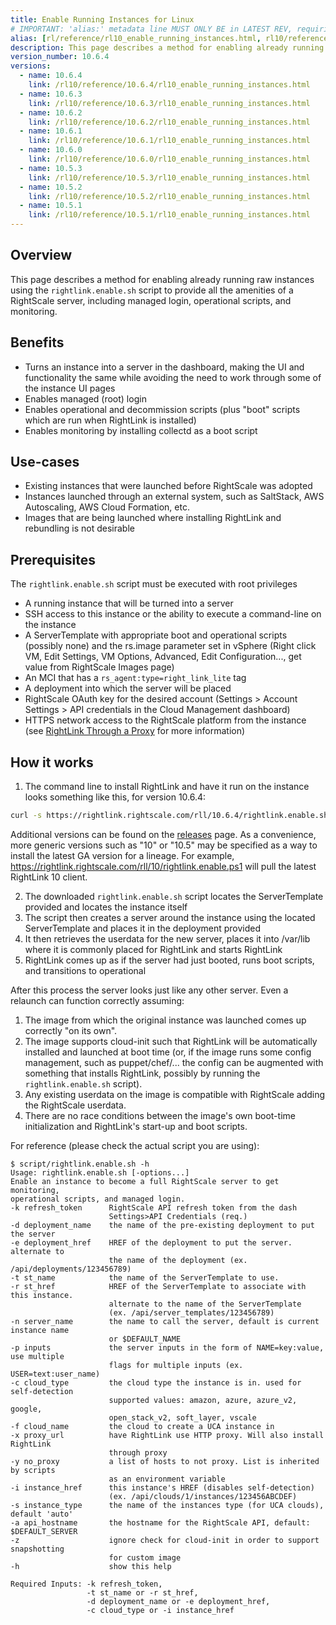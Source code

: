 ```yaml
---
title: Enable Running Instances for Linux
# IMPORTANT: 'alias:' metadata line MUST ONLY BE in LATEST REV, requiring removal of 'alias:' line upon a new latest doc directory revision
alias: [rl/reference/rl10_enable_running_instances.html, rl10/reference/rl10_enable_running_instances.html]
description: This page describes a method for enabling already running raw instances using the rightlink.enable.sh script to provide all the amenities of a RightScale server, including managed login, operational scripts, and monitoring.
version_number: 10.6.4
versions:
  - name: 10.6.4
    link: /rl10/reference/10.6.4/rl10_enable_running_instances.html
  - name: 10.6.3
    link: /rl10/reference/10.6.3/rl10_enable_running_instances.html
  - name: 10.6.2
    link: /rl10/reference/10.6.2/rl10_enable_running_instances.html
  - name: 10.6.1
    link: /rl10/reference/10.6.1/rl10_enable_running_instances.html
  - name: 10.6.0
    link: /rl10/reference/10.6.0/rl10_enable_running_instances.html
  - name: 10.5.3
    link: /rl10/reference/10.5.3/rl10_enable_running_instances.html
  - name: 10.5.2
    link: /rl10/reference/10.5.2/rl10_enable_running_instances.html
  - name: 10.5.1
    link: /rl10/reference/10.5.1/rl10_enable_running_instances.html
---
```


## Overview

This page describes a method for enabling already running raw instances using the `rightlink.enable.sh` script to provide all the amenities of a RightScale server, including managed login, operational scripts, and monitoring.

## Benefits

* Turns an instance into a server in the dashboard, making the UI and functionality the same while avoiding the need to work through some of the instance UI pages
* Enables managed (root) login
* Enables operational and decommission scripts (plus "boot" scripts which are run when RightLink is installed)
* Enables monitoring by installing collectd as a boot script

## Use-cases

* Existing instances that were launched before RightScale was adopted
* Instances launched through an external system, such as SaltStack, AWS Autoscaling, AWS Cloud Formation, etc.
* Images that are being launched where installing RightLink and rebundling is not desirable

## Prerequisites

The `rightlink.enable.sh` script must be executed with root privileges

* A running instance that will be turned into a server
* SSH access to this instance or the ability to execute a command-line on the instance
* A ServerTemplate with appropriate boot and operational scripts (possibly none) and the rs.image parameter set in vSphere (Right click VM, Edit Settings, VM Options, Advanced, Edit Configuration..., get value from RightScale Images page)
* An MCI that has a `rs_agent:type=right_link_lite` tag
* A deployment into which the server will be placed
* RightScale OAuth key for the desired account (Settings > Account Settings > API credentials in the Cloud Management dashboard)
* HTTPS network access to the RightScale platform from the instance (see [RightLink Through a Proxy](rl10_proxying_rightlink.html) for more information)

## How it works

1. The command line to install RightLink and have it run on the instance looks something like this, for version 10.6.4:
  ~~~ bash
  curl -s https://rightlink.rightscale.com/rll/10.6.4/rightlink.enable.sh | sudo bash -s -- -k "e22f8d37...456" -t "RightLink 10.5.2 Linux Base" -n "Test Server" -d "Staging Deployment" -c "amazon"
  ~~~
  Additional versions can be found on the [releases](/rl10/releases) page. As a convenience, more generic versions such as "10" or "10.5" may be specified as a way to install the latest GA version for a lineage. For example, https://rightlink.rightscale.com/rll/10/rightlink.enable.ps1 will pull the latest RightLink 10 client.

2. The downloaded `rightlink.enable.sh` script locates the ServerTemplate provided and locates the instance itself
3. The script then creates a server around the instance using the located ServerTemplate and places it in the deployment provided
4. It then retrieves the userdata for the new server, places it into /var/lib where it is commonly placed for RightLink and starts RightLink
5. RightLink comes up as if the server had just booted, runs boot scripts, and transitions to operational

After this process the server looks just like any other server. Even a relaunch can function correctly assuming:

1. The image from which the original instance was launched comes up correctly "on its own".
2. The image supports cloud-init such that RightLink will be automatically installed and launched at boot time (or, if the image runs some config management, such as puppet/chef/... the config can be augmented with something that installs RightLink, possibly by running the `rightlink.enable.sh` script).
3. Any existing userdata on the image is compatible with RightScale adding the RightScale userdata.
4. There are no race conditions between the image's own boot-time initialization and RightLink's start-up and boot scripts.

For reference (please check the actual script you are using):

  ~~~
  $ script/rightlink.enable.sh -h
  Usage: rightlink.enable.sh [-options...]
  Enable an instance to become a full RightScale server to get monitoring,
  operational scripts, and managed login.
  -k refresh_token      RightScale API refresh token from the dash
                        Settings>API Credentials (req.)
  -d deployment_name    the name of the pre-existing deployment to put the server
  -e deployment_href    HREF of the deployment to put the server. alternate to
                        the name of the deployment (ex. /api/deployments/123456789)
  -t st_name            the name of the ServerTemplate to use.
  -r st_href            HREF of the ServerTemplate to associate with this instance.
                        alternate to the name of the ServerTemplate
                        (ex. /api/server_templates/123456789)
  -n server_name        the name to call the server, default is current instance name
                        or $DEFAULT_NAME
  -p inputs             the server inputs in the form of NAME=key:value, use multiple
                        flags for multiple inputs (ex. USER=text:user_name)
  -c cloud_type         the cloud type the instance is in. used for self-detection
                        supported values: amazon, azure, azure_v2, google,
                        open_stack_v2, soft_layer, vscale
  -f cloud_name         the cloud to create a UCA instance in
  -x proxy_url          have RightLink use HTTP proxy. Will also install RightLink
                        through proxy
  -y no_proxy           a list of hosts to not proxy. List is inherited by scripts
                        as an environment variable
  -i instance_href      this instance's HREF (disables self-detection)
                        (ex. /api/clouds/1/instances/123456ABCDEF)
  -s instance_type      the name of the instances type (for UCA clouds), default 'auto'
  -a api_hostname       the hostname for the RightScale API, default: $DEFAULT_SERVER
  -z                    ignore check for cloud-init in order to support snapshotting
                        for custom image
  -h                    show this help

  Required Inputs: -k refresh_token,
                   -t st_name or -r st_href,
                   -d deployment_name or -e deployment_href,
                   -c cloud_type or -i instance_href
  ~~~
